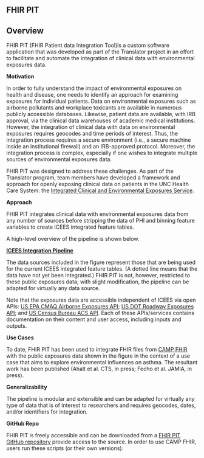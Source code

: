 ## FHIR PIT

## Overview

FHIR PIT (FHIR Patient data Integration Tool)is a custom software application that was developed as part of the Translator project in an effort to facilitate and automate the integration of clinical data with environmental exposures data.

**Motivation**

In order to fully understand the impact of environmental exposures on health and disease, one needs to identify an approach for examining exposures for individual patients. Data on environmental exposures such as airborne pollutants and workplace toxicants are available in numerous publicly accessible databases. Likewise, patient data are available, with IRB approval, via the clinical data warehouses of academic medical institutions. However, the integration of clinical data with data on environmental exposures requires geocodes and time periods of interest. Thus, the integration process requires a secure environment (i.e., a secure machine inside an institutional firewall) and an IRB-approved protocol. Moreover, the integration process is complex, especially if one wishes to integrate multiple sources of environmental exposures data.

FHIR PIT was designed to address these challenges. As part of the Translator program, team members have developed a framework and approach for openly exposing clinical data on patients in the UNC Health Care System: the [Integrated Clinical and Environmental Exposures Service](https://github.com/ResearchSoftwareInstitute/data-translator/tree/master/src/pages/apps/icees). 

**Approach**

FHIR PIT  integrates clinical data with environmental exposures data from any number of sources before stripping the data of PHI and binning feature variables to create ICEES integrated feature tables. 

A high-level overview of the pipeline is shown below.

[**ICEES Integration Pipeline**](FHIR_PIT.png)

The data sources included in the figure represent those that are being used for the current ICEES integrated feature tables. (A dotted line means that the data have not yet been integrated.) FHIR PIT is not, however, restricted to these public exposures data; with slight modification, the pipeline can be adapted for virtually any data source.

Note that the exposures data are accessible independent of ICEES via open APIs: [US EPA CMAQ Airborne Exposures API](http://bdt-cmaq.renci.org:8080/cmaq_exposures_api/v1/ui/#!/default/get_values); [US DOT Roadway Exposures API](http://bdt-proximity.renci.org:8080/roadway_proximity_api/v1/ui/#!/default/get_distance); and [US Census Bureau ACS API](http://bdt-social.renci.org:8080/socio_environmental_exposures_api/v1/ui/#!/default/get_values). Each of these APIs/services contains documentation on their content and user access, including inputs and outputs. 

**Use Cases**

To date, FHIR PIT has been used to integrate FHIR files from [CAMP FHIR](https://github.com/ResearchSoftwareInstitute/data-translator/blob/master/src/pages/apps/camp_fhir) with the public exposures data shown in the figure in the context of a use case that aims to explore environmental influences on asthma. The resultant work has been published (Ahalt et al. CTS, in press; Fecho et al. JAMIA, in press).

**Generalizability**

The pipeline is modular and extensible and can be adapted for virtually any type of data that is of interest to researchers and requires geocodes, dates, and/or identifiers for integration.

**GitHub Repo**

FHIR PIT is freely accessible and can be downloaded from a [FHIR PIT GitHub repository](https://github.com/xu-hao/datatrans) provide access to the source. In order to use CAMP FHIR, users run these scripts (or their own versions).
